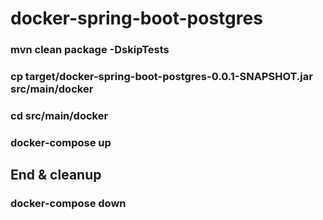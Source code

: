 # docker-spring-boot-postgres

### mvn clean package -DskipTests

### cp target/docker-spring-boot-postgres-0.0.1-SNAPSHOT.jar src/main/docker

### cd src/main/docker

### docker-compose up

## End & cleanup

### docker-compose down
